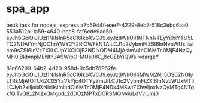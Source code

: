 # spa_app

testk task for nodejs, express
a7b5944f-eae7-4229-8eb7-518c3ebd6aa0
553a512b-1a59-4640-bcc8-faf6cde9ad50
eyJhbGciOiJIUzI1NiIsInR5cCI6IkpXVCJ9.eyJzdWIiOiI1NTNhNTEyYi0xYTU5LTQ2NDAtYmNjOC1mYWY2Y2RlOWFkNTAiLCJ1c2VybmFtZSI6InNvbWUxIiwicm9sZSI6InVzZXIiLCJpYXQiOjE3NDIxODM4MjAsImV4cCI6MTc0MjE4NzQyMH0.BkbmpMENth3A9WibO-MUs08C_8cGEbYiQWs-vdargzY

81c66299-64b2-4d20-958d-9c5db78962fe
eyJhbGciOiJIUzI1NiIsInR5cCI6IkpXVCJ9.eyJzdWIiOiI4MWM2NjI5OS02NGIyLTRkMjAtOTU4ZC05YzVkYjc4OTYyZmUiLCJ1c2VybmFtZSI6InNvbWUxMTIiLCJyb2xlIjoidXNlciIsImlhdCI6MTc0MjE4NDk4MSwiZXhwIjoxNzQyMTg4NTgxfQ.TvG8_2NIzxOMgpd_2dDOzMPTxDCRSMQM4uLdVvIJmj0
